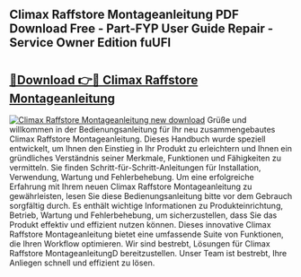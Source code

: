## Climax Raffstore Montageanleitung PDF Download Free - Part-FYP User Guide Repair - Service Owner Edition fuUFl

# <h2><a href="http://df8ahkr.blite.top/?on=Climax+Raffstore+Montageanleitung">🔗Download 👉🔴 Climax Raffstore Montageanleitung</a></h2>

[![Climax Raffstore Montageanleitung new download](https://i.imgur.com/lujVjoI.png)](http://df8ahkr.blite.top/?on=Climax+Raffstore+Montageanleitung)
Grüße und willkommen in der Bedienungsanleitung für Ihr neu zusammengebautes Climax Raffstore Montageanleitung. Dieses Handbuch wurde speziell entwickelt, um Ihnen den Einstieg in Ihr Produkt zu erleichtern und Ihnen ein gründliches Verständnis seiner Merkmale, Funktionen und Fähigkeiten zu vermitteln. Sie finden Schritt-für-Schritt-Anleitungen für Installation, Verwendung, Wartung und Fehlerbehebung. Um eine erfolgreiche Erfahrung mit Ihrem neuen Climax Raffstore Montageanleitung zu gewährleisten, lesen Sie diese Bedienungsanleitung bitte vor dem Gebrauch sorgfältig durch. Es enthält wichtige Informationen zu Produkteinrichtung, Betrieb, Wartung und Fehlerbehebung, um sicherzustellen, dass Sie das Produkt effektiv und effizient nutzen können. Dieses innovative Climax Raffstore Montageanleitung bietet eine umfassende Suite von Funktionen, die Ihren Workflow optimieren. Wir sind bestrebt, Lösungen für Climax Raffstore MontageanleitungD bereitzustellen. Unser Team ist bestrebt, Ihre Anliegen schnell und effizient zu lösen.
